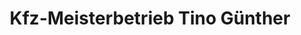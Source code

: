 ---
title: "Kfz-Meisterbetrieb Tino Günther"
url: /radeberg/kfz-meisterbetrieb-tino-guenther/
shop: Autowerkstatt
---
